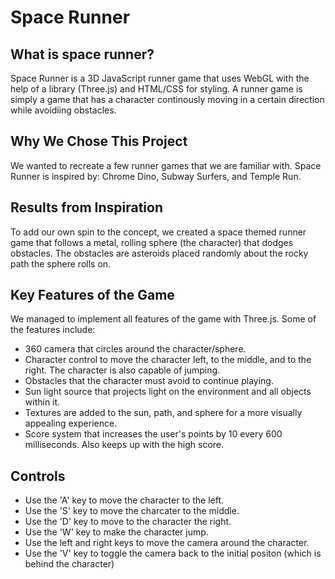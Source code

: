 # Space Runner

## What is space runner?
Space Runner is a 3D JavaScript runner game that uses WebGL with the help of a library (Three.js) and HTML/CSS for styling. A runner game is simply a game that has a character continously moving in a certain direction while avoidiing obstacles.

## Why We Chose This Project
We wanted to recreate a few runner games that we are familiar with. Space Runner is inspired by: Chrome Dino, Subway Surfers, and Temple Run.

## Results from Inspiration
To add our own spin to the concept, we created a space themed runner game that follows a metal, rolling sphere (the character) that dodges obstacles. The obstacles are asteroids placed randomly about the rocky path the sphere rolls on.

## Key Features of the Game
We managed to implement all features of the game with Three.js. Some of the features include:
  * 360 camera that circles around the character/sphere.
  * Character control to move the character left, to the middle, and to the right. The character is also capable of jumping.
  * Obstacles that the character must avoid to continue playing.
  * Sun light source that projects light on the environment and all objects within it.
  * Textures are added to the sun, path, and sphere for a more visually appealing experience.
  * Score system that increases the user's points by 10 every 600 milliseconds. Also keeps up with the high score.

## Controls
* Use the 'A' key to move the character to the left. 
* Use the 'S' key to move the charcater to the middle.
* Use the 'D' key to move to the character the right.
* Use the 'W' key to make the character jump.
* Use the left and right keys to move the camera around the character.
* Use the 'V' key to toggle the camera back to the initial positon (which is behind the character)
